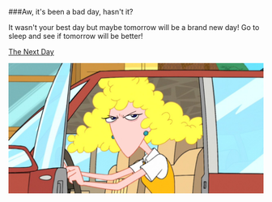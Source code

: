 ###Aw, it's been a bad day, hasn't it?

It wasn't your best day but maybe tomorrow will be a brand new day!
Go to sleep and see if tomorrow will be better!

[The Next Day](../alarm.md)

![bad day](../images/badday.png)